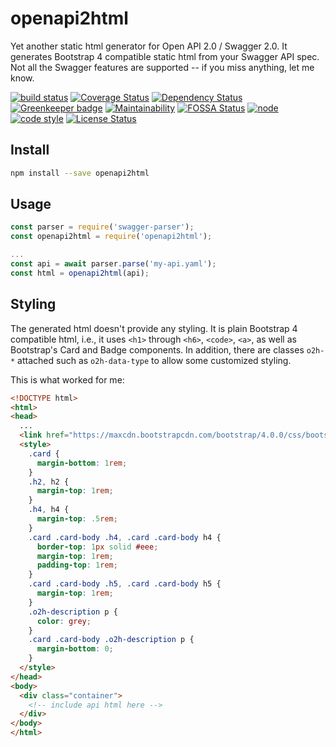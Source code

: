 # openapi2html

Yet another static html generator for Open API 2.0 / Swagger 2.0. It generates Bootstrap 4 compatible static html from your Swagger API spec. Not all the Swagger features are supported -- if you miss anything, let me know.

[![build status](https://img.shields.io/travis/frankthelen/openapi2html.svg)](http://travis-ci.org/frankthelen/openapi2html)
[![Coverage Status](https://coveralls.io/repos/github/frankthelen/openapi2html/badge.svg?branch=master)](https://coveralls.io/github/frankthelen/openapi2html?branch=master)
[![Dependency Status](https://gemnasium.com/badges/github.com/frankthelen/openapi2html.svg)](https://gemnasium.com/github.com/frankthelen/openapi2html)
[![Greenkeeper badge](https://badges.greenkeeper.io/frankthelen/openapi2html.svg)](https://greenkeeper.io/)
[![Maintainability](https://api.codeclimate.com/v1/badges/f71c0020a54eefa732ef/maintainability)](https://codeclimate.com/github/frankthelen/openapi2html/maintainability)
[![FOSSA Status](https://app.fossa.io/api/projects/git%2Bgithub.com%2Ffrankthelen%2Fopenapi2html.svg?type=shield)](https://app.fossa.io/projects/git%2Bgithub.com%2Ffrankthelen%2Fopenapi2html?ref=badge_shield)
[![node](https://img.shields.io/node/v/openapi2html.svg)]()
[![code style](https://img.shields.io/badge/code_style-airbnb-brightgreen.svg)](https://github.com/airbnb/javascript)
[![License Status](http://img.shields.io/npm/l/openapi2html.svg)]()

## Install

```bash
npm install --save openapi2html
```

## Usage

```js
const parser = require('swagger-parser');
const openapi2html = require('openapi2html');

...
const api = await parser.parse('my-api.yaml');
const html = openapi2html(api);
```

## Styling

The generated html doesn't provide any styling. It is plain Bootstrap 4 compatible html, i.e.,
it uses `<h1>` through `<h6>`, `<code>`, `<a>`, as well as Bootstrap's Card and Badge components.
In addition, there are classes `o2h-*` attached such as
`o2h-data-type` to allow some customized styling.

This is what worked for me:
```html
<!DOCTYPE html>
<html>
<head>
  ...
  <link href="https://maxcdn.bootstrapcdn.com/bootstrap/4.0.0/css/bootstrap.min.css" rel="stylesheet">
  <style>
    .card {
      margin-bottom: 1rem;
    }
    .h2, h2 {
      margin-top: 1rem;
    }
    .h4, h4 {
      margin-top: .5rem;
    }
    .card .card-body .h4, .card .card-body h4 {
      border-top: 1px solid #eee;
      margin-top: 1rem;
      padding-top: 1rem;
    }
    .card .card-body .h5, .card .card-body h5 {
      margin-top: 1rem;
    }
    .o2h-description p {
      color: grey;
    }
    .card .card-body .o2h-description p {
      margin-bottom: 0;
    }
  </style>
</head>
<body>
  <div class="container">
    <!-- include api html here -->
  </div>
</body>
</html>
```
